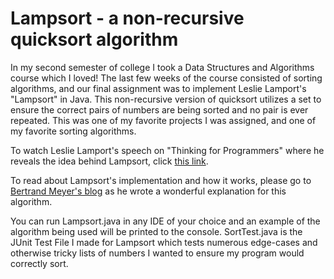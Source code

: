 # Lampsort -  a non-recursive quicksort algorithm
In my second semester of college I took a Data Structures and Algorithms course which I loved! The last few weeks of the course consisted of sorting algorithms, and our final assignment was to implement Leslie Lamport's "Lampsort" in Java. This non-recursive version of quicksort utilizes a set to ensure the correct pairs of numbers are being sorted and no pair is ever repeated. This was one of my favorite projects I was assigned, and one of my favorite sorting algorithms.

To watch Leslie Lamport's speech on "Thinking for Programmers" where he reveals the idea behind Lampsort, click <a href=https://channel9.msdn.com/Events/Build/2014/3-642 target="_blank">this link</a>.

To read about Lampsort's implementation and how it works, please go to [Bertrand Meyer's blog](https://bertrandmeyer.com/2014/12/07/lampsort/) as he wrote a wonderful explanation for this algorithm.

You can run Lampsort.java in any IDE of your choice and an example of the algorithm being used will be printed to the console. SortTest.java is the JUnit Test File I made for Lampsort which tests numerous edge-cases and otherwise tricky lists of numbers I wanted to ensure my program would correctly sort.
